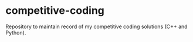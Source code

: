 # competitive-coding
Repository to maintain record of my competitive coding solutions (C++ and Python).
